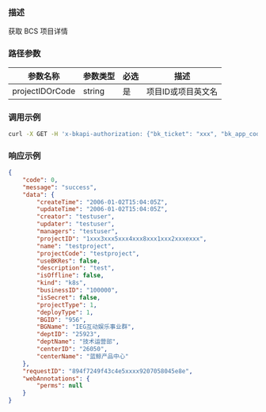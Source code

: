 ### 描述

获取 BCS 项目详情

### 路径参数
| 参数名称     | 参数类型     | 必选   | 描述             |
| ------------ | ------------ | ------ | ---------------- |
| projectIDOrCode         | string       | 是     | 项目ID或项目英文名     |


### 调用示例
```sh
curl -X GET -H 'x-bkapi-authorization: {"bk_ticket": "xxx", "bk_app_code": "xxx", "bk_app_secret": "***"}' --insecure https://bcs-api-gateway.apigw.com/uat/bcsproject/v1/projects/testproject
```

### 响应示例
```json
{
    "code": 0,
    "message": "success",
    "data": {
        "createTime": "2006-01-02T15:04:05Z",
        "updateTime": "2006-01-02T15:04:05Z",
        "creator": "testuser",
        "updater": "testuser",
        "managers": "testuser",
        "projectID": "1xxx3xxx5xxx4xxx8xxx1xxx2xxxexxx",
        "name": "testproject",
        "projectCode": "testproject",
        "useBKRes": false,
        "description": "test",
        "isOffline": false,
        "kind": "k8s",
        "businessID": "100000",
        "isSecret": false,
        "projectType": 1,
        "deployType": 1,
        "BGID": "956",
        "BGName": "IEG互动娱乐事业群",
        "deptID": "25923",
        "deptName": "技术运营部",
        "centerID": "26050",
        "centerName": "蓝鲸产品中心"
    },
    "requestID": "894f7249f43c4e5xxxx9207058045e8e",
    "webAnnotations": {
        "perms": null
    }
}
```